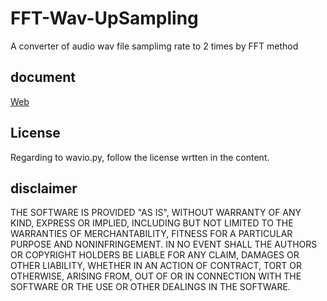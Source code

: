 # FFT-Wav-UpSampling
A converter of audio wav file samplimg rate to 2 times by FFT method

## document
[Web](http://www.geocities.jp/onsei2007/fft-oversampling.html)

## License
 Regarding to wavio.py, follow the license wrtten in the content.

## disclaimer
THE SOFTWARE IS PROVIDED "AS IS", WITHOUT WARRANTY OF ANY KIND, EXPRESS OR IMPLIED, 
INCLUDING BUT NOT LIMITED TO THE WARRANTIES OF MERCHANTABILITY, FITNESS 
FOR A PARTICULAR PURPOSE AND NONINFRINGEMENT. IN NO EVENT SHALL 
THE AUTHORS OR COPYRIGHT HOLDERS BE LIABLE FOR ANY CLAIM, DAMAGES OR OTHER LIABILITY, 
WHETHER IN AN ACTION OF CONTRACT, TORT OR OTHERWISE, ARISING FROM, 
OUT OF OR IN CONNECTION WITH THE SOFTWARE OR THE USE OR OTHER DEALINGS IN THE SOFTWARE.
